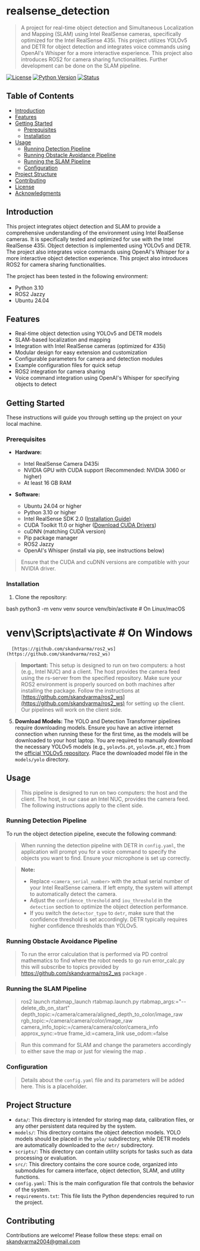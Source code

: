 # realsense_detection

> A project for real-time object detection and Simultaneous Localization and Mapping (SLAM) using Intel RealSense cameras, specifically optimized for the Intel RealSense 435i. This project utilizes YOLOv5 and DETR for object detection and integrates voice commands using OpenAI's Whisper for a more interactive experience. This project also introduces ROS2 for camera sharing functionalities. Further development can be done on the SLAM pipeline.

[![License](https://img.shields.io/badge/license-MIT-blue.svg)](https://opensource.org/licenses/MIT)
[![Python Version](https://img.shields.io/badge/python-3.10-blue.svg)](https://www.python.org/downloads/release/python-310/)
[![Status](https://img.shields.io/badge/status-development-orange.svg)]()

## Table of Contents

- [Introduction](#introduction)
- [Features](#features)
- [Getting Started](#getting-started)
  - [Prerequisites](#prerequisites)
  - [Installation](#installation)
- [Usage](#usage)
  - [Running Detection Pipeline](#running-the-detection-pipeline)
  - [Running Obstacle Avoidance Pipeline](#running-the-obstacle-avoidance-pipeline)
  - [Running the SLAM Pipeline](#running-the-slam-pipeline)
  - [Configuration](#configuration)
- [Project Structure](#project-structure)
- [Contributing](#contributing)
- [License](#license)
- [Acknowledgments](#acknowledgments)

## Introduction

This project integrates object detection and SLAM to provide a comprehensive understanding of the environment using Intel RealSense cameras. It is specifically tested and optimized for use with the Intel RealSense 435i. Object detection is implemented using YOLOv5 and DETR. The project also integrates voice commands using OpenAI's Whisper for a more interactive object detection experience. This project also introduces ROS2 for camera sharing functionalities.

The project has been tested in the following environment:
- Python 3.10
- ROS2 Jazzy
- Ubuntu 24.04

## Features

- Real-time object detection using YOLOv5 and DETR models
- SLAM-based localization and mapping
- Integration with Intel RealSense cameras (optimized for 435i)
- Modular design for easy extension and customization
- Configurable parameters for camera and detection modules
- Example configuration files for quick setup
- ROS2 integration for camera sharing
- Voice command integration using OpenAI's Whisper for specifying objects to detect

## Getting Started

These instructions will guide you through setting up the project on your local machine.

### Prerequisites

- **Hardware:**
    - Intel RealSense Camera D435i
    - NVIDIA GPU with CUDA support (Recommended: NVIDIA 3060 or higher)
    - At least 16 GB RAM

- **Software:**
    - Ubuntu 24.04 or higher
    - Python 3.10 or higher
    - Intel RealSense SDK 2.0 ([Installation Guide](https://www.intelrealsense.com/how-to-install-the-intel-realsense-sdk/))
    - CUDA Toolkit 11.0 or higher ([Download CUDA Drivers](https://developer.nvidia.com/cuda-downloads))
    - cuDNN (matching CUDA version)
    - Pip package manager
    - ROS2 Jazzy
    - OpenAI's Whisper (install via pip, see instructions below)

> Ensure that the CUDA and cuDNN versions are compatible with your NVIDIA driver.

### Installation

1. Clone the repository:

bash
   python3 -m venv venv
   source venv/bin/activate  # On Linux/macOS
   # venv\Scripts\activate  # On Windows
      [https://github.com/skandvarma/ros2_ws](https://github.com/skandvarma/ros2_ws)

   > **Important:** This setup is designed to run on two computers: a host (e.g., Intel NUC) and a client. The host provides the camera feed using the rs-server from the specified repository. Make sure your ROS2 environment is properly sourced on both machines after installing the package. Follow the instructions at [https://github.com/skandvarma/ros2_ws](https://github.com/skandvarma/ros2_ws) for setting up the client. Our pipelines will work on the client side.

5. **Download Models:** The YOLO and Detection Transformer pipelines require downloading models. Ensure you have an active internet connection when running these for the first time, as the models will be downloaded to your host laptop. You are required to manually download the necessary YOLOv5 models (e.g., `yolov5s.pt`, `yolov5m.pt`, etc.) from the [official YOLOv5 repository](https://github.com/ultralytics/yolov5/releases). Place the downloaded model file in the `models/yolo` directory.

## Usage

> This pipeline is designed to run on two computers: the host and the client. The host, in our case an Intel NUC, provides the camera feed. The following instructions apply to the client side.

### Running Detection Pipeline

To run the object detection pipeline, execute the following command:

> When running the detection pipeline with DETR in `config.yaml`, the application will prompt you for a voice command to specify the objects you want to find. Ensure your microphone is set up correctly.

> **Note:**
>
> - Replace `<camera_serial_number>` with the actual serial number of your Intel RealSense camera. If left empty, the system will attempt to automatically detect the camera.
> - Adjust the `confidence_threshold` and `iou_threshold` in the `detection` section to optimize the object detection performance.
> - If you switch the `detector_type` to `detr`, make sure that the confidence threshold is set accordingly. DETR typically requires higher confidence thresholds than YOLOv5.

### Running Obstacle Avoidance Pipeline

> To run the error calculation that is performed via PD control mathematics to find where the robot needs to go run error_calc.py this will subscribe to topics provided by https://github.com/skandvarma/ros2_ws package .

### Running the SLAM Pipeline

> ros2 launch rtabmap_launch rtabmap.launch.py     rtabmap_args:="--delete_db_on_start"     depth_topic:=/camera/camera/aligned_depth_to_color/image_raw     rgb_topic:=/camera/camera/color/image_raw     camera_info_topic:=/camera/camera/color/camera_info     approx_sync:=true     frame_id:=camera_link     use_odom:=false

> Run this command for SLAM and change the parameters accordingly to either save the map or just for viewing the map .

### Configuration

> Details about the `config.yaml` file and its parameters will be added here.  This is a placeholder.

## Project Structure

-   `data/`: This directory is intended for storing map data, calibration files, or any other persistent data required by the system.
-   `models/`: This directory contains the object detection models. YOLO models should be placed in the `yolo/` subdirectory, while DETR models are automatically downloaded to the `detr/` subdirectory.
-   `scripts/`: This directory can contain utility scripts for tasks such as data processing or evaluation.
-   `src/`: This directory contains the core source code, organized into submodules for camera interface, object detection, SLAM, and utility functions.
-   `config.yaml`: This is the main configuration file that controls the behavior of the system.
-   `requirements.txt`: This file lists the Python dependencies required to run the project.

## Contributing

Contributions are welcome! Please follow these steps:
email on skandvarma2004@gmail.com
